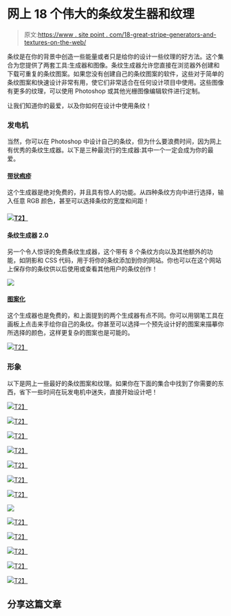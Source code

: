 # 网上 18 个伟大的条纹发生器和纹理

> 原文:[https://www . site point . com/18-great-stripe-generators-and-textures-on-the-web/](https://www.sitepoint.com/18-great-stripe-generators-and-textures-on-the-web/)

条纹是在你的背景中创造一些能量或者只是给你的设计一些纹理的好方法。这个集合为您提供了两套工具:生成器和图像。条纹生成器允许您直接在浏览器外创建和下载可重复的条纹图案。如果您没有创建自己的条纹图案的软件，这些对于简单的条纹图案和快速设计非常有用，使它们非常适合在任何设计项目中使用。这些图像有更多的纹理，可以使用 Photoshop 或其他光栅图像编辑软件进行定制。

让我们知道你的最爱，以及你如何在设计中使用条纹！

### 发电机

当然，你可以在 Photoshop 中设计自己的条纹，但为什么要浪费时间，因为网上有优秀的条纹生成器。以下是三种最流行的生成器:其中一个一定会成为你的最爱。

#### [带状疱疹](http://www.stripemania.com/)

这个生成器是绝对免费的，并且具有惊人的功能。从四种条纹方向中进行选择，输入任意 RGB 颜色，甚至可以选择条纹的宽度和间距！

#### [![](../Images/cee6fc0032049944170521b4a816c0cc.png)T2】](http://www.stripemania.com/)

#### 条纹生成器 2.0

另一个令人惊讶的免费条纹生成器，这个带有 8 个条纹方向以及其他额外的功能，如阴影和 CSS 代码，用于将你的条纹添加到你的网站。你也可以在这个网站上保存你的条纹供以后使用或查看其他用户的条纹创作！

![](../Images/0525303317ee9b62b49a59c18266c22b.png)

#### [图案化](http://www.patternify.com/)

这个生成器也是免费的，和上面提到的两个生成器有点不同。你可以用钢笔工具在画板上点击来手绘你自己的条纹。你甚至可以选择一个预先设计好的图案来描摹你所选择的颜色，这样更复杂的图案也是可能的。

[![](../Images/c6a15e8e5430f7c69bab6638d4bfe09e.png)T2】](http://www.patternify.com/)

### 形象

以下是网上一些最好的条纹图案和纹理。如果你在下面的集合中找到了你需要的东西，省下一些时间在玩发电机中迷失，直接开始设计吧！

[![](../Images/864c3603d0b9de7334091d761af16274.png)T2】](http://www.dreamsofflying.co.uk/blog/effectiveness-and-simplicity/)

[![](../Images/77ccaa2ed4abbe106e8786710b8e81c6.png)T2】](http://www.goodfon.com/wallpaper/155469.html)

[![](../Images/f4488a9d70f8091407070aa862af6de6.png)T2】](http://www.goodfon.com/wallpaper/187990.html)

[![](../Images/db141ef72c2cb154c82150f620b18758.png)T2】](http://blog.olalindberg.com/2004/10/16/stripes-wallpapers/)

[![](../Images/c5ceb346a0675ea2aece3e27a686f866.png)T2】](http://macthemes.net/forum/viewtopic.php?id=16794915)

[![](../Images/76cd0617799fa25aa93b76f774f254fe.png)T2】](http://freecodesource.com/wallpapers/wallpaper/Texture-Stripes/)

[![](../Images/9e316a38da07203b5b1c372194b42e8f.png)T2】](http://backgrounds.picaboo.com/Backgrounds/BGViewEntry.aspx?entry_guid=5571eedd8010492fa1ed6a40cd381a60&catid=0&subcatid=355)

![](../Images/74d1a5d289ac87ba81346094e1a11ffb.png)

[![](../Images/3bc8ef75b5b811fb46332efd2345276f.png)T2】](http://adamruf.com/picabackgrounds/free-picaboo-background-starless-stripes/)

[![](../Images/8e7bd9d93a15a19a79c483c4fc2c18c7.png)T2】](http://stcroiss.blogspot.com/2010_06_23_archive.html)

[![](../Images/dafba2f1e34126f8c7a195ed196e6fd3.png)T2】](http://popartmachine.com/blog/the-stripes-decorative-display-art.html)

[![](../Images/54c0c2a4d5964d9d38a281118e3fc209.png)T2】](http://popartmachine.com/blog/the-stripes-decorative-display-art.html)

[![](../Images/3874e4f58dc977ea67463f5f592088d1.png)T2】](http://webtreatsetc.deviantart.com/art/ETC-Grunge-Stripes-Pattern-122780092?q=boost%3Apopular%20stripes&qo=23)

## 分享这篇文章